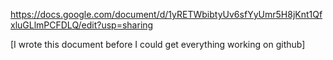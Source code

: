 https://docs.google.com/document/d/1yRETWbibtyUv6sfYyUmr5H8jKnt1QfxluGLlmPCFDLQ/edit?usp=sharing

[I wrote this document before I could get everything working on github]
